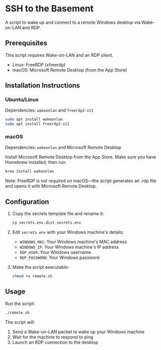 # SSH to the Basement

A script to wake up and connect to a remote Windows desktop via Wake-on-LAN and RDP.

## Prerequisites

This script requires Wake-on-LAN and an RDP client.

- Linux: FreeRDP (xfreerdp)
- macOS: Microsoft Remote Desktop (from the App Store)

## Installation Instructions

### Ubuntu/Linux

Dependencies: `wakeonlan` and `freerdp2-x11`

```bash
sudo apt install wakeonlan
sudo apt install freerdp2-x11
```

### macOS

Dependencies: `wakeonlan` and Microsoft Remote Desktop

Install Microsoft Remote Desktop from the App Store. Make sure you have Homebrew installed, then run:

```bash
brew install wakeonlan
```

Note: FreeRDP is not required on macOS—the script generates an .rdp file and opens it with Microsoft Remote Desktop.

## Configuration

1. Copy the secrets template file and rename it:
   ```bash
   cp secrets.env.dist secrets.env
   ```

2. Edit `secrets.env` with your Windows machine's details:
   - `WINDOWS_MAC`: Your Windows machine's MAC address
   - `WINDOWS_IP`: Your Windows machine's IP address
   - `RDP_USER`: Your Windows username
   - `RDP_PASSWORD`: Your Windows password

3. Make the script executable:
   ```bash
   chmod +x remote.sh
   ```

## Usage

Run the script:

```bash
./remote.sh
```

The script will:
1. Send a Wake-on-LAN packet to wake up your Windows machine
2. Wait for the machine to respond to ping
3. Launch an RDP connection to the desktop

